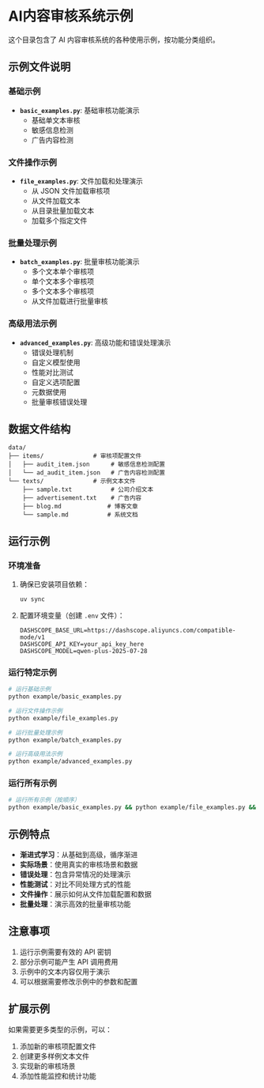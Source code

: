 # AI内容审核系统示例

这个目录包含了 AI 内容审核系统的各种使用示例，按功能分类组织。

## 示例文件说明

### 基础示例

- **`basic_examples.py`**: 基础审核功能演示
  - 基础单文本审核
  - 敏感信息检测
  - 广告内容检测

### 文件操作示例

- **`file_examples.py`**: 文件加载和处理演示
  - 从 JSON 文件加载审核项
  - 从文件加载文本
  - 从目录批量加载文本
  - 加载多个指定文件

### 批量处理示例

- **`batch_examples.py`**: 批量审核功能演示
  - 多个文本单个审核项
  - 单个文本多个审核项
  - 多个文本多个审核项
  - 从文件加载进行批量审核

### 高级用法示例

- **`advanced_examples.py`**: 高级功能和错误处理演示
  - 错误处理机制
  - 自定义模型使用
  - 性能对比测试
  - 自定义选项配置
  - 元数据使用
  - 批量审核错误处理

## 数据文件结构

```text
data/
├── items/              # 审核项配置文件
│   ├── audit_item.json      # 敏感信息检测配置
│   └── ad_audit_item.json   # 广告内容检测配置
└── texts/              # 示例文本文件
    ├── sample.txt           # 公司介绍文本
    ├── advertisement.txt    # 广告内容
    ├── blog.md             # 博客文章
    └── sample.md           # 系统文档
```

## 运行示例

### 环境准备

1. 确保已安装项目依赖：

   ```bash
   uv sync
   ```

2. 配置环境变量（创建 `.env` 文件）：

   ```env
   DASHSCOPE_BASE_URL=https://dashscope.aliyuncs.com/compatible-mode/v1
   DASHSCOPE_API_KEY=your_api_key_here
   DASHSCOPE_MODEL=qwen-plus-2025-07-28
   ```

### 运行特定示例

```bash
# 运行基础示例
python example/basic_examples.py

# 运行文件操作示例
python example/file_examples.py

# 运行批量处理示例
python example/batch_examples.py

# 运行高级用法示例
python example/advanced_examples.py
```

### 运行所有示例

```bash
# 运行所有示例（按顺序）
python example/basic_examples.py && python example/file_examples.py && python example/batch_examples.py && python example/advanced_examples.py
```

## 示例特点

- **渐进式学习**：从基础到高级，循序渐进
- **实际场景**：使用真实的审核场景和数据
- **错误处理**：包含异常情况的处理演示
- **性能测试**：对比不同处理方式的性能
- **文件操作**：展示如何从文件加载配置和数据
- **批量处理**：演示高效的批量审核功能

## 注意事项

1. 运行示例需要有效的 API 密钥
2. 部分示例可能产生 API 调用费用
3. 示例中的文本内容仅用于演示
4. 可以根据需要修改示例中的参数和配置

## 扩展示例

如果需要更多类型的示例，可以：

1. 添加新的审核项配置文件
2. 创建更多样例文本文件
3. 实现新的审核场景
4. 添加性能监控和统计功能
